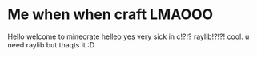 # Me when when craft LMAOOO

Hello welcome to minecrate helleo yes very sick in c!?!? raylib!?!?! cool. u need raylib but thaqts it :D
